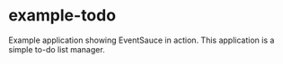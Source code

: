 # example-todo
Example application showing EventSauce in action. This application is a simple to-do list manager.
